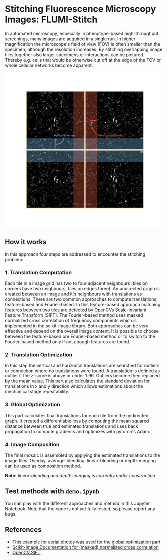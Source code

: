 # Stitching Fluorescence Microscopy Images: FLUMI-Stitch

In automated microscopy, especially in phenotype-based high-throughput screenings, many images are acquired in a single 
run. In higher magnification the microscope's field of view (FOV) is often smaller than the specimen, although the resolution
increases. By stitching overlapping image tiles together also larger specimens or interactions can be pictured.
Thereby e.g. cells that would be otherwise cut off at the edge of the FOV or whole cellular networks become apparent.

<img src="docs/stitch.png" alt="Image Grid" width="500"/>

## How it works

In this approach four steps are addressed to encounter the stitching problem:

### 1. Translation Computation

Each tile in a image grid has two to four adjacent neighbours (tiles on corners have two neighbours, tiles on edges three).
An undirected graph is created between an image and it's neighbours with translations as connections.
There are two common approaches to compute translations, feature-based and Fourier-based. In this feature-based approach
matching features between two tiles are detected by OpenCVs Scale-Invariant Feature Transform (SIFT). The Fourier-based
method uses masked normalized cross correlation of frequency components which is implemented in the scikit-image library.
Both approaches can be very effective and depend on the overall image content. It is possible to choose between the
feature-based ore Fourier-based method or to switch to the Fourier-based method only if not enough features are found.

### 2. Translation Optimization

In this step the vertical and horizontal translations are searched for outliers or connection where no translations
were found. A translation is defined as outlier if the z-score is above or under 1.96. Outliers become then replaced by the mean
value. This part also calculates the standard deviation for translations in x and y direction which allows estimations
about the mechanical stage repeatability.

### 3. Global Optimization

This part calculates final translations for each tile from the undirected graph. It created a differentiable loss by
computing the mean squared distance between true and estimated translations and uses back propagation to compute
gradients and optimizes with pytorch's Adam.

### 4. Image Composition

The final mosaic is assembled by applying the estimated translations to the image tiles. Overlay, average-blending,
linear-blending or depth-merging can be used as composition method.

**Note:** *linear-blending and depth-merging is currently under construction*


## Test methods with `demo.ipynb`

You can play with the different approaches and method in this Jupyter Notebook. Note that the code is not yet fully
tested, so please report any bugs.

## References

* [This example for aerial photos was used for the global optimization part](https://github.com/luna983/stitch-aerial-photos)
* [Scikit-Image Documentation for (masked) normalized cross correlation](https://scikit-image.org/docs/0.17.x/api/skimage.registration.html#skimage.registration.phase_cross_correlation)
* [OpenCV SIFT](https://docs.opencv.org/master/da/df5/tutorial_py_sift_intro.html)
